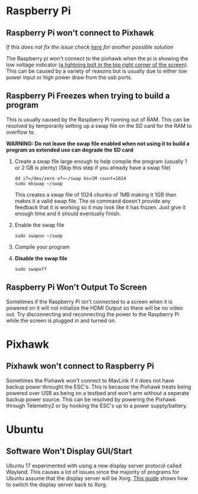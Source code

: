 # Raspberry Pi
## Raspberry Pi won't connect to Pixhawk
*If this does not fix the issue check [here][2] for another possible solution*

The Raspberry pi won't connect to the pixhawk when the pi is showing the low voltage indicator
([a lightning bolt in the top right corner of the screen][1]). This can be caused by a variety of reasons but is usually due to
either low power input or high power draw from the usb ports.

## Raspberry Pi Freezes when trying to build a program
This is usually caused by the Raspberry Pi running out of RAM. This can be resolved by temporarily setting up a swap file on the SD card
for the RAM to overflow to. 

**WARNING: Do not leave the swap file enabled when not using it to build a program as extended use can degrade the SD card**
1. Create a swap file large enough to help compile the program (usually 1 or 2 GB is plenty) (Skip this step if you already have a swap file)
   
   ```
   dd if=/dev/zero of=~/swap bs=1M count=1024
   sudo mkswap ~/swap
   ```
   This creates a swap file of 1024 chunks of 1MB making it 1GB then makes it a valid swap file. The `dd` command doesn't provide any feedback that it is working so it may look like it has frozen. Just give it enough time and it should eventually finish.
2. Enable the swap file
    
    `sudo swapon ~/swap`
3. Compile your program
4. **Disable the swap file**

   `sudo swapoff`
   
## Raspberry Pi Won't Output To Screen
Sometimes if the Raspberry Pi isn't connected to a screen when it is powered on it will not initialize the HDMI Output so there will be no video out. Try disconnecting and reconnecting the power to the Raspberry Pi while the screen is plugged in and turned on.

# Pixhawk
## Pixhawk won't connect to Raspberry Pi
Sometimes the Pixhawk won't connect to MavLink if it does not have backup power throught the ESC's. This is because the Pixhawk treats being powered over USB as being on a testbed and won't arm without a seperate backup power source. 
This can be resolved by powering the Pixhawk through Telemetry2 or by hooking the ESC's up to a power supply/battery.
    
# Ubuntu
## Software Won't Display GUI/Start
Ubuntu 17 experimented with using a new display server protocol called Wayland. This causes a lot of issues
since the majority of programs for Ubuntu assume that the display server will be Xorg. [This guide][3] shows how to switch
the display server back to Xorg.


[1]: https://lowpowerlab.com/wp-content/uploads/2016/09/Pi3LoadTest_LowVoltage.jpg
[2]: https://github.com/chachmu/SwimmingSwarm/blob/master/Documentation/Troubleshooting.md#raspberry-pi-won't-connect-to-pixhawk
[3]: https://itsfoss.com/switch-xorg-wayland/
